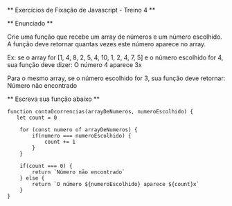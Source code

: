 ** Exercícios de Fixação de Javascript - Treino 4 **

** Enunciado **

Crie uma função que recebe um array de números e um número escolhido. A função deve retornar quantas vezes este número aparece no array.

Ex: se o array for [1, 4, 8, 2, 5, 4, 10, 1, 2, 4, 7, 5] e o número escolhido for 4, sua função deve dizer: O número 4 aparece 3x

Para o mesmo array, se o número escolhido for 3, sua função deve retornar: Número não encontrado

** Escreva sua função abaixo **

```
function contaOcorrencias(arrayDeNumeros, numeroEscolhido) {
   let count = 0
    
    for (const numero of arrayDeNumeros) {
        if(numero === numeroEscolhido) {
            count += 1
        }
    }

    if(count === 0) {
        return `Número não encontrado`
    } else {
        return `O número ${numeroEscolhido} aparece ${count}x`
    }
}
```